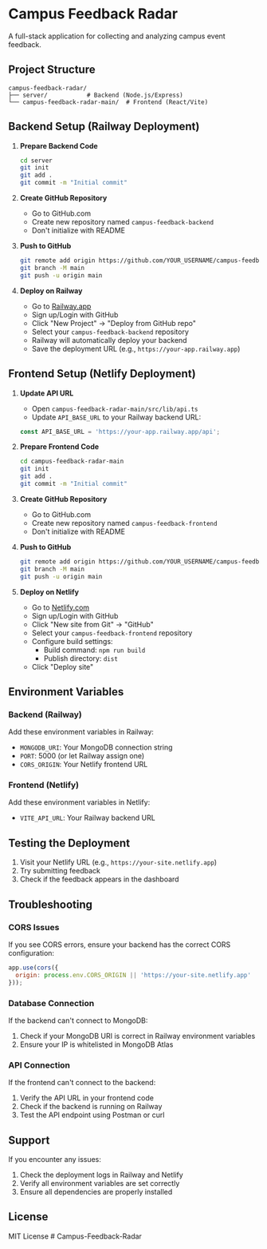 # Campus Feedback Radar

A full-stack application for collecting and analyzing campus event feedback.

## Project Structure
```
campus-feedback-radar/
├── server/           # Backend (Node.js/Express)
└── campus-feedback-radar-main/  # Frontend (React/Vite)
```

## Backend Setup (Railway Deployment)

1. **Prepare Backend Code**
   ```bash
   cd server
   git init
   git add .
   git commit -m "Initial commit"
   ```

2. **Create GitHub Repository**
   - Go to GitHub.com
   - Create new repository named `campus-feedback-backend`
   - Don't initialize with README

3. **Push to GitHub**
   ```bash
   git remote add origin https://github.com/YOUR_USERNAME/campus-feedback-backend.git
   git branch -M main
   git push -u origin main
   ```

4. **Deploy on Railway**
   - Go to [Railway.app](https://railway.app/)
   - Sign up/Login with GitHub
   - Click "New Project" → "Deploy from GitHub repo"
   - Select your `campus-feedback-backend` repository
   - Railway will automatically deploy your backend
   - Save the deployment URL (e.g., `https://your-app.railway.app`)

## Frontend Setup (Netlify Deployment)

1. **Update API URL**
   - Open `campus-feedback-radar-main/src/lib/api.ts`
   - Update `API_BASE_URL` to your Railway backend URL:
   ```typescript
   const API_BASE_URL = 'https://your-app.railway.app/api';
   ```

2. **Prepare Frontend Code**
   ```bash
   cd campus-feedback-radar-main
   git init
   git add .
   git commit -m "Initial commit"
   ```

3. **Create GitHub Repository**
   - Go to GitHub.com
   - Create new repository named `campus-feedback-frontend`
   - Don't initialize with README

4. **Push to GitHub**
   ```bash
   git remote add origin https://github.com/YOUR_USERNAME/campus-feedback-frontend.git
   git branch -M main
   git push -u origin main
   ```

5. **Deploy on Netlify**
   - Go to [Netlify.com](https://www.netlify.com/)
   - Sign up/Login with GitHub
   - Click "New site from Git" → "GitHub"
   - Select your `campus-feedback-frontend` repository
   - Configure build settings:
     - Build command: `npm run build`
     - Publish directory: `dist`
   - Click "Deploy site"

## Environment Variables

### Backend (Railway)
Add these environment variables in Railway:
- `MONGODB_URI`: Your MongoDB connection string
- `PORT`: 5000 (or let Railway assign one)
- `CORS_ORIGIN`: Your Netlify frontend URL

### Frontend (Netlify)
Add these environment variables in Netlify:
- `VITE_API_URL`: Your Railway backend URL

## Testing the Deployment

1. Visit your Netlify URL (e.g., `https://your-site.netlify.app`)
2. Try submitting feedback
3. Check if the feedback appears in the dashboard

## Troubleshooting

### CORS Issues
If you see CORS errors, ensure your backend has the correct CORS configuration:
```javascript
app.use(cors({
  origin: process.env.CORS_ORIGIN || 'https://your-site.netlify.app'
}));
```

### Database Connection
If the backend can't connect to MongoDB:
1. Check if your MongoDB URI is correct in Railway environment variables
2. Ensure your IP is whitelisted in MongoDB Atlas

### API Connection
If the frontend can't connect to the backend:
1. Verify the API URL in your frontend code
2. Check if the backend is running on Railway
3. Test the API endpoint using Postman or curl

## Support

If you encounter any issues:
1. Check the deployment logs in Railway and Netlify
2. Verify all environment variables are set correctly
3. Ensure all dependencies are properly installed

## License

MIT License #   C a m p u s - F e e d b a c k - R a d a r  
 